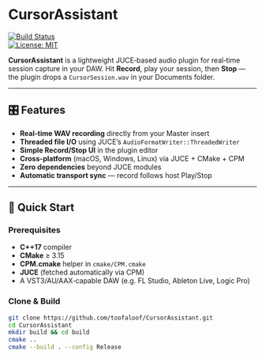 # CursorAssistant

[![Build Status](https://img.shields.io/github/actions/workflow/status/yourusername/CursorAssistant/ci.yml?branch=main)](https://github.com/yourusername/CursorAssistant/actions)  
[![License: MIT](https://img.shields.io/badge/License-MIT-blue.svg)](LICENSE)

**CursorAssistant** is a lightweight JUCE‑based audio plugin for real‑time session capture in your DAW. Hit **Record**, play your session, then **Stop** — the plugin drops a `CursorSession.wav` in your Documents folder.

---

## 🎛️ Features

- **Real‑time WAV recording** directly from your Master insert  
- **Threaded file I/O** using JUCE’s `AudioFormatWriter::ThreadedWriter`  
- **Simple Record/Stop UI** in the plugin editor  
- **Cross‑platform** (macOS, Windows, Linux) via JUCE + CMake + CPM  
- **Zero dependencies** beyond JUCE modules  
- **Automatic transport sync** — record follows host Play/Stop  

---

## 🚀 Quick Start

### Prerequisites

- **C++17** compiler  
- **CMake** ≥ 3.15  
- **CPM.cmake** helper in `cmake/CPM.cmake`  
- **JUCE** (fetched automatically via CPM)  
- A VST3/AU/AAX‑capable DAW (e.g. FL Studio, Ableton Live, Logic Pro)

### Clone & Build

```bash
git clone https://github.com/toofaloof/CursorAssistant.git
cd CursorAssistant
mkdir build && cd build
cmake ..
cmake --build . --config Release
